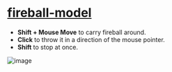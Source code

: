# [fireball-model](https://github.com/UniBreakfast/fireball-model)

- **Shift + Mouse Move** to carry fireball around.
- **Click** to throw it in a direction of the mouse pointer.
- **Shift** to stop at once.

![image](https://user-images.githubusercontent.com/19654456/192100868-b076afa7-4b86-49af-a545-a79b1a87337d.png)
  
